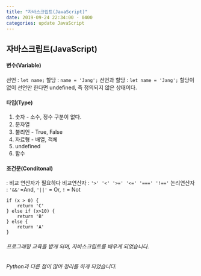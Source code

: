 ```yaml
---
title: "자바스크립트(JavaScript)"
date: 2019-09-24 22:34:00 - 0400
categories: update JavaScript
---
```



## 자바스크립트(JavaScript)

#### 변수(Variable)
선언 : `let name;`
할당 : `name = 'Jang';`
선언과 할당 : `let name = 'Jang';`
할당이 없이 선언만 한다면 undefined, 즉 정의되지 않은 상태이다.

#### 타입(Type)
1. 숫자 - 소수, 정수 구분이 없다.
2. 문자열
3. 불리언 - True, False
4. 자료형 - 배열, 객체
5. undefined
6. 함수

#### 조건문(Conditonal)
: 비교 연산자가 필요하다
비교연산자 : `'>' '<' '>=' '<=' '===' '!=='`
논리연산자 : `'&&'`=And,   `'||'` = Or, `!` = Not
```
if (x > 0) {
	return 'C'
} else if (x>10) {
	return 'B'
} else {
	return 'A'
}
```

###### 프로그래밍 교육을 받게 되며, 자바스크립트를 배우게 되었습니다.
###### Python과 다른 점이 많아 정리를 하게 되었습니다.
